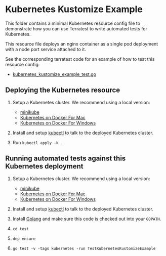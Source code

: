 # Kubernetes Kustomize Example

This folder contains a minimal Kubernetes resource config file to demonstrate how you can use Terratest to write
automated tests for Kubernetes.

This resource file deploys an nginx container as a single pod deployment with a node port service attached to it.

See the corresponding terratest code for an example of how to test this resource config:
- [kubernetes_kustomize_example_test.go](../../test/kubernetes_kustomize_example_test.go)


## Deploying the Kubernetes resource

1. Setup a Kubernetes cluster. We recommend using a local version:
    - [minikube](https://github.com/nholuongut/minikube)
    - [Kubernetes on Docker For Mac](https://docs.docker.com/docker-for-mac/kubernetes/)
    - [Kubernetes on Docker For Windows](https://docs.docker.com/docker-for-windows/kubernetes/)

1. Install and setup [kubectl](https://kubernetes.io/docs/tasks/tools/install-kubectl/) to talk to the deployed
   Kubernetes cluster.
1. Run `kubectl apply -k .`


## Running automated tests against this Kubernetes deployment

1. Setup a Kubernetes cluster. We recommend using a local version:
    - [minikube](https://github.com/nholuongut/minikube)
    - [Kubernetes on Docker For Mac](https://docs.docker.com/docker-for-mac/kubernetes/)
    - [Kubernetes on Docker For Windows](https://docs.docker.com/docker-for-windows/kubernetes/)

1. Install and setup [kubectl](https://kubernetes.io/docs/tasks/tools/install-kubectl/) to talk to the deployed
   Kubernetes cluster.
1. Install [Golang](https://golang.org/) and make sure this code is checked out into your `GOPATH`.
1. `cd test`
1. `dep ensure`
1. `go test -v -tags kubernetes -run TestKubernetesKustomizeExample`
